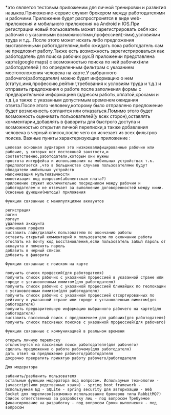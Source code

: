*это является тестовым приложеним для личной тренировки и развития навыков.Приложение-сервис служит брокером между работодателями и рабочими.Приложение будет распростронятся в виде web-приложения и мобильного приложения на Android и IOS.При регистрации новый пользователь может зарегистрировать себя как рабочий с указанными возможностями,профессией(-ями),условиями труда и т.д...После этого может искать либо предложения выставленными работодателями,либо ожидать пока работодатель сам не предложит работу.Также есть возможность зарегистрироваться как работодатель для поиска рабочих рук.В приложении представлена карта(google maps) c возможностью поиска по ней рабочих(или работодателей ) по определенным фильтрам с указанием местоположения человека на карте.У выбранного рабочего(работодателя) можно будет информацию о нем (статус,имя,профессию,рейтинг,требования к условиям труда и т.д.) и отправить предложения о работе после заполнения формы с предварительной информацией (адресом работы,оплатой,сроками и т.д.),а также с указанным допустимым временем ожидания ответа.После этого человеку,которому было отправлено предложение будет возможность соглаится или отказаться.Помимо этого будет возможность оценивать пользователей(у всех сторон),оставлять комментарии,добавлять в фавориты для быстрого доступа и возможностью открытия личной переписки,а также добавления человека в черный список,после чего он исчезает из всех фильтров поиска. Важные пункты характеризующие приложение :

    целевая основная аудитория это низкоквалифицированные рабочие или рабочие, у которых нет постоянной занятости,и соответственно,работодатели,которым они нужны
    простота интерфейса и использования на мобильных устройствах т.к. предпологается ,что в большинстве случаев пользователями будут обладатели мобильных устройств
    максимизация мультиязычности
    монетизация под вопросом(абонентская плата?)
    приложение служит исключительно посредником между рабочим и работодателем и не отвечает за выполнение договоренностей между ними. Основные функции(методы) приложения

    Функции связанные с манипуляциями аккаунтов

    регистрация
    логин
    логаут
    удаления аккаунта
    изменения профиля
    выставить лайк/дизлайк пользователю по окончанию работы
    оставить открытый комментарий к пользователю по окончанию работы
    отослать на почту код восстановления,если пользователь забыл пароль от аккаунта и поменять пароль
    добавить в черный список
    добавить в фавориты

    Функции связанные с поиском на карте

    получить список профессий(для работодателя)
    получить список рабочих с указанной профессией в указанной стране или городе с установленным лимитом(для работодателя)
    получить список рабочих с указанной профессией ближайших по геолокации с установленным лимитом(для работодателя)
    получить список рабочих с указанной профессией отсортированных по рейтингу в указанной стране или городе с установленным лимитом(для работодателя)
    получить предварительную информацию выбранного рабочего на карте(для работодателя)
    выставить пассивный поиск с предложением для рабочих(для работодателя)
    получить список пассивных поисков с указанной профессией(для рабочего)

    Функции связанные с коммуникацией в реальном времени

    открыть личную переписку
    откликтнутся на пассивный поиск работодателя(для рабочего)
    сделать предложение о работе рабочему(для работодателя)
    дать ответ на предложение рабочего/работодателя
    досрочно прекратить принятую работу рабочего/работодателя

    Для модератора

    забанить/разбанить пользователя
    остальные функции модератора под вопросом. Использумые технологии - javascript(или родственные языки) - spring boot framework - Используемая БД - SQLite - spring security для авторизации - Web Socket для переписок(возможно использование брокеров типа RabbitMQ?) Список ответственных за разработку лиц - под вопросом Требуемое финансирование на разработку - под вопросом Сроки выполнения - под вопросом

